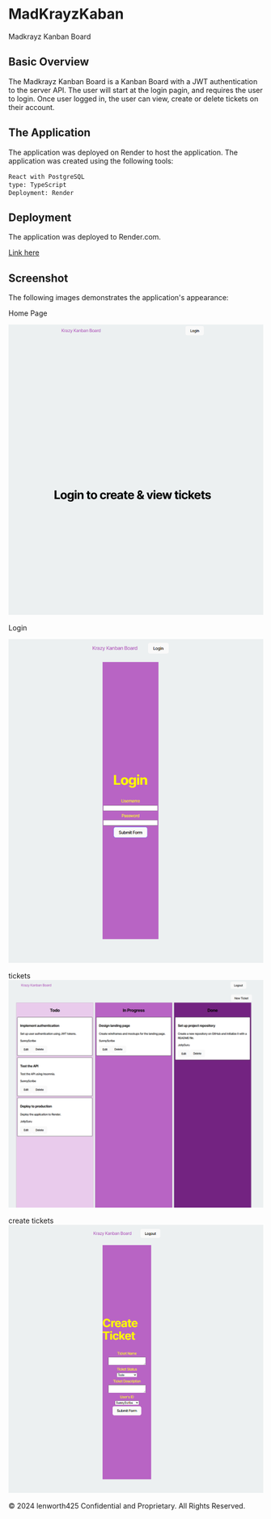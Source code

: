 # MadKrayzKaban
Madkrayz Kanban Board

## Basic Overview

The Madkrayz Kanban Board is a Kanban Board with a JWT authentication to the server API. The user will start at the login pagin, and requires the user to login.
Once user logged in, the user can view, create or delete tickets on their account. 



## The Application

The application was deployed on Render to host the application. The application was created using the following tools: 

    React with PostgreSQL
    type: TypeScript
    Deployment: Render




## Deployment

The application was deployed to Render.com.

[Link here](https://madkrayzkaban.onrender.com/)

    
## Screenshot
The following images demonstrates the application's appearance:

Home Page

![Screenshot1](./client/public/images/home.png)

Login

![Screenshot2](./client/public/images/login.png)

tickets
![Screenshot3](./client/public/images/tickets.png)

create tickets
![Screenshot4](./client/public/images/create.png)


© 2024 lenworth425 Confidential and Proprietary. All Rights Reserved.